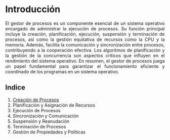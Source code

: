 # Introducción
<div style="text-align: justify;">
El gestor de procesos es un componente esencial de un sistema operativo encargado de administrar la ejecución de procesos. Su función principal incluye la creación, planificación, ejecución, suspensión y terminación de procesos, así como la gestión equitativa de recursos como la CPU y la memoria. Además, facilita la comunicación y sincronización entre procesos, contribuyendo a la cooperación efectiva. Los algoritmos de planificación y la gestión de la concurrencia son aspectos críticos que influyen en el rendimiento del sistema operativo. En resumen, el gestor de procesos juega un papel fundamental para garantizar el funcionamiento eficiente y coordinado de los programas en un sistema operativo.
</div>

## Indice
1. [Creación de Procesos](sistemas/procesos/02_creacion_de_procesos.md)
2. Planificación y Asignación de Recursos
3. Ejecución de Procesos
4. Sincronización y Comunicación
5. Suspensión y Reanudación
6. Terminación de Procesos
7. Gestión de Propiedades y Políticas
